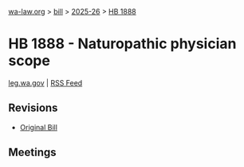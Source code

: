 [wa-law.org](/) > [bill](/bill/) > [2025-26](/bill/2025-26/) > [HB 1888](/bill/2025-26/hb/1888/)

# HB 1888 - Naturopathic physician scope
[leg.wa.gov](https://app.leg.wa.gov/billsummary?BillNumber=1888&Year=2025&Initiative=false) | [RSS Feed](./rss.xml)

## Revisions
* [Original Bill](1/)

## Meetings